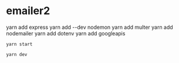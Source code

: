 # emailer2


yarn add express
yarn add --dev nodemon
yarn add multer
yarn add nodemailer
yarn add dotenv
yarn add googleapis


```
yarn start
```

```
yarn dev
```

